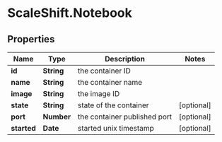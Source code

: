 # ScaleShift.Notebook

## Properties
Name | Type | Description | Notes
------------ | ------------- | ------------- | -------------
**id** | **String** | the container ID | 
**name** | **String** | the container name | 
**image** | **String** | the image ID | 
**state** | **String** | state of the container | [optional] 
**port** | **Number** | the container published port | [optional] 
**started** | **Date** | started unix timestamp | [optional] 


